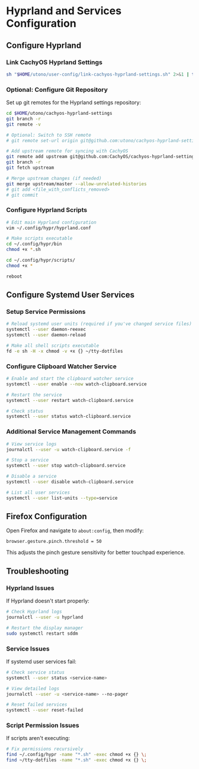 # Hyprland and Services Configuration

## Configure Hyprland

### Link CachyOS Hyprland Settings

```bash
sh "$HOME/utono/user-config/link-cachyos-hyprland-settings.sh" 2>&1 | tee link-hyprland-output.out
```

### Optional: Configure Git Repository

Set up git remotes for the Hyprland settings repository:

```bash
cd $HOME/utono/cachyos-hyprland-settings  
git branch -r  
git remote -v

# Optional: Switch to SSH remote
# git remote set-url origin git@github.com:utono/cachyos-hyprland-settings.git

# Add upstream remote for syncing with CachyOS
git remote add upstream git@github.com:CachyOS/cachyos-hyprland-settings.git
git branch -r  
git fetch upstream  

# Merge upstream changes (if needed)
git merge upstream/master --allow-unrelated-histories  
# git add <file_with_conflicts_removed>  
# git commit  
```

### Configure Hyprland Scripts

```bash
# Edit main Hyprland configuration
vim ~/.config/hypr/hyprland.conf

# Make scripts executable
cd ~/.config/hypr/bin
chmod +x *.sh

cd ~/.config/hypr/scripts/
chmod +x *

reboot
```

## Configure Systemd User Services

### Setup Service Permissions

```bash
# Reload systemd user units (required if you've changed service files)
systemctl --user daemon-reexec
systemctl --user daemon-reload

# Make all shell scripts executable
fd -e sh -H -x chmod -v +x {} ~/tty-dotfiles
```

### Configure Clipboard Watcher Service

```bash
# Enable and start the clipboard watcher service
systemctl --user enable --now watch-clipboard.service

# Restart the service
systemctl --user restart watch-clipboard.service

# Check status
systemctl --user status watch-clipboard.service
```

### Additional Service Management Commands

```bash
# View service logs
journalctl --user -u watch-clipboard.service -f

# Stop a service
systemctl --user stop watch-clipboard.service

# Disable a service
systemctl --user disable watch-clipboard.service

# List all user services
systemctl --user list-units --type=service
```

## Firefox Configuration

Open Firefox and navigate to `about:config`, then modify:

```
browser.gesture.pinch.threshold = 50
```

This adjusts the pinch gesture sensitivity for better touchpad experience.

## Troubleshooting

### Hyprland Issues

If Hyprland doesn't start properly:

```bash
# Check Hyprland logs
journalctl --user -u hyprland

# Restart the display manager
sudo systemctl restart sddm
```

### Service Issues

If systemd user services fail:

```bash
# Check service status
systemctl --user status <service-name>

# View detailed logs
journalctl --user -u <service-name> --no-pager

# Reset failed services
systemctl --user reset-failed
```

### Script Permission Issues

If scripts aren't executing:

```bash
# Fix permissions recursively
find ~/.config/hypr -name "*.sh" -exec chmod +x {} \;
find ~/tty-dotfiles -name "*.sh" -exec chmod +x {} \;
```
